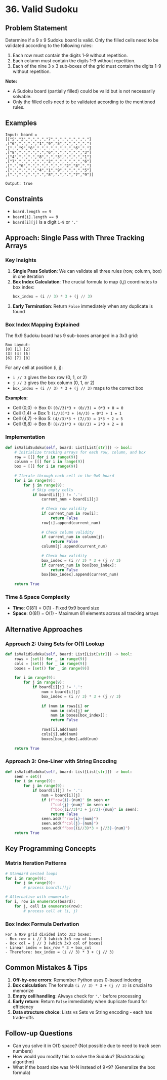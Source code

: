 # 36. Valid Sudoku

## Problem Statement
Determine if a 9 x 9 Sudoku board is valid. Only the filled cells need to be validated according to the following rules:

1. Each row must contain the digits 1-9 without repetition.
2. Each column must contain the digits 1-9 without repetition.
3. Each of the nine 3 x 3 sub-boxes of the grid must contain the digits 1-9 without repetition.

**Note:**
- A Sudoku board (partially filled) could be valid but is not necessarily solvable.
- Only the filled cells need to be validated according to the mentioned rules.

## Examples
```
Input: board = 
[["5","3",".",".","7",".",".",".","."]
,["6",".",".","1","9","5",".",".","."]
,[".","9","8",".",".",".",".","6","."]
,["8",".",".",".","6",".",".",".","3"]
,["4",".",".","8",".","3",".",".","1"]
,["7",".",".",".","2",".",".",".","6"]
,[".","6",".",".",".",".","2","8","."]
,[".",".",".","4","1","9",".",".","5"]
,[".",".",".",".","8",".",".","7","9"]]

Output: true
```

## Constraints
- `board.length == 9`
- `board[i].length == 9`
- `board[i][j]` is a digit `1-9` or `'.'`

## Approach: Single Pass with Three Tracking Arrays

### Key Insights
1. **Single Pass Solution**: We can validate all three rules (row, column, box) in one iteration
2. **Box Index Calculation**: The crucial formula to map (i,j) coordinates to box index:
   ```python
   box_index = (i // 3) * 3 + (j // 3)
   ```
3. **Early Termination**: Return `False` immediately when any duplicate is found

### Box Index Mapping Explained
The 9x9 Sudoku board has 9 sub-boxes arranged in a 3x3 grid:
```
Box Layout:
[0] [1] [2]
[3] [4] [5] 
[6] [7] [8]
```

For any cell at position (i, j):
- `i // 3` gives the box row (0, 1, or 2)
- `j // 3` gives the box column (0, 1, or 2)
- `box_index = (i // 3) * 3 + (j // 3)` maps to the correct box

**Examples:**
- Cell (0,0) → Box 0: `(0//3)*3 + (0//3) = 0*3 + 0 = 0`
- Cell (1,4) → Box 1: `(1//3)*3 + (4//3) = 0*3 + 1 = 1`
- Cell (4,7) → Box 5: `(4//3)*3 + (7//3) = 1*3 + 2 = 5`
- Cell (8,8) → Box 8: `(8//3)*3 + (8//3) = 2*3 + 2 = 8`

### Implementation
```python
def isValidSudoku(self, board: List[List[str]]) -> bool:
    # Initialize tracking arrays for each row, column, and box
    row = [[] for i in range(9)]
    column = [[] for i in range(9)]
    box = [[] for i in range(9)]
    
    # Iterate through each cell in the 9x9 board
    for i in range(9):
        for j in range(9):
            # Skip empty cells
            if board[i][j] != '.':
                current_num = board[i][j]
                
                # Check row validity
                if current_num in row[i]:
                    return False
                row[i].append(current_num)
                
                # Check column validity  
                if current_num in column[j]:
                    return False
                column[j].append(current_num)
                
                # Check box validity
                box_index = (i // 3) * 3 + (j // 3)
                if current_num in box[box_index]:
                    return False
                box[box_index].append(current_num)
    
    return True
```

### Time & Space Complexity
- **Time**: O(81) = O(1) - Fixed 9x9 board size
- **Space**: O(81) = O(1) - Maximum 81 elements across all tracking arrays

## Alternative Approaches

### Approach 2: Using Sets for O(1) Lookup
```python
def isValidSudoku(self, board: List[List[str]]) -> bool:
    rows = [set() for _ in range(9)]
    cols = [set() for _ in range(9)]
    boxes = [set() for _ in range(9)]
    
    for i in range(9):
        for j in range(9):
            if board[i][j] != '.':
                num = board[i][j]
                box_index = (i // 3) * 3 + (j // 3)
                
                if (num in rows[i] or 
                    num in cols[j] or 
                    num in boxes[box_index]):
                    return False
                
                rows[i].add(num)
                cols[j].add(num)
                boxes[box_index].add(num)
    
    return True
```

### Approach 3: One-Liner with String Encoding
```python
def isValidSudoku(self, board: List[List[str]]) -> bool:
    seen = set()
    for i in range(9):
        for j in range(9):
            if board[i][j] != '.':
                num = board[i][j]
                if (f"row{i}-{num}" in seen or
                    f"col{j}-{num}" in seen or
                    f"box{(i//3)*3 + j//3}-{num}" in seen):
                    return False
                seen.add(f"row{i}-{num}")
                seen.add(f"col{j}-{num}")
                seen.add(f"box{(i//3)*3 + j//3}-{num}")
    return True
```

## Key Programming Concepts

### Matrix Iteration Patterns
```python
# Standard nested loops
for i in range(9):
    for j in range(9):
        # process board[i][j]

# Alternative with enumerate
for i, row in enumerate(board):
    for j, cell in enumerate(row):
        # process cell at (i, j)
```

### Box Index Formula Derivation
```
For a 9x9 grid divided into 3x3 boxes:
- Box row = i // 3 (which 3x3 row of boxes)
- Box col = j // 3 (which 3x3 col of boxes)  
- Linear index = box_row * 3 + box_col
- Therefore: box_index = (i // 3) * 3 + (j // 3)
```

## Common Mistakes & Tips
1. **Off-by-one errors**: Remember Python uses 0-based indexing
2. **Box calculation**: The formula `(i // 3) * 3 + (j // 3)` is crucial to memorize
3. **Empty cell handling**: Always check for `'.'` before processing
4. **Early return**: Return `False` immediately when duplicate found for efficiency
5. **Data structure choice**: Lists vs Sets vs String encoding - each has trade-offs

## Follow-up Questions
- Can you solve it in O(1) space? (Not possible due to need to track seen numbers)
- How would you modify this to solve the Sudoku? (Backtracking algorithm)
- What if the board size was N×N instead of 9×9? (Generalize the box formula) 


